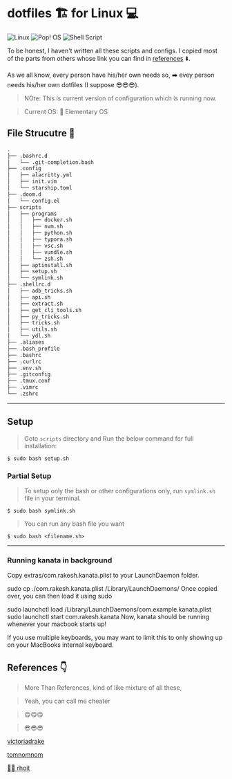 # dotfiles 🏗️ for Linux 💻️

![Linux](https://img.shields.io/badge/Linux-FCC624?style=for-the-badge&logo=linux&logoColor=black)
![Pop! OS](https://img.shields.io/badge/Pop!_OS-48B9C7?style=for-the-badge&logo=Pop!_OS&logoColor=white)
![Shell Script](https://img.shields.io/badge/shell_script-%23121011.svg?style=for-the-badge&logo=gnu-bash&logoColor=white)

To be honest, I haven't written all these scripts and configs. I copied most of the parts from others whose link you can find in [references](#references-%EF%B8%8F) ⬇️.

As we all know, every person have his/her own needs so, ➡️ evey person needs his/her own dotfiles (I suppose 😎️😎️😎️).

>NOte: This is current version of configuration which is running now.

> Current OS: 🎡️ Elementary OS

## File Strucutre 📑️

```bash
.
├── .bashrc.d
│   └── .git-completion.bash
├── .config
│   ├── alacritty.yml
│   ├── init.vim
│   └── starship.toml
├── .doom.d
│   └── config.el
├── scripts
│   ├── programs
│   │   ├── docker.sh
│   │   ├── nvm.sh
│   │   ├── python.sh
│   │   ├── typora.sh
│   │   ├── vsc.sh
│   │   ├── vundle.sh
│   │   └── zsh.sh
│   ├── aptinstall.sh
│   ├── setup.sh
│   └── symlink.sh
├── .shellrc.d
│   ├── adb_tricks.sh
│   ├── api.sh
│   ├── extract.sh
│   ├── get_cli_tools.sh
│   ├── py_tricks.sh
│   ├── tricks.sh
│   ├── utils.sh
│   └── ydl.sh
├── .aliases
├── .bash_profile
├── .bashrc
├── .curlrc
├── .env.sh
├── .gitconfig
├── .tmux.conf
├── .vimrc
└── .zshrc

```

------

## Setup

>Goto `scripts` directory and Run the below command for full installation:

`$ sudo bash setup.sh`

### Partial Setup

>To setup only the bash or other configurations only, run `symlink.sh` file in your terminal.

`$ sudo bash symlink.sh`

>You can run any bash file you want

`$ sudo bash <filename.sh>`

------

### Running kanata in background 

Copy extras/com.rakesh.kanata.plist to your LaunchDaemon folder.

sudo cp ./com.rakesh.kanata.plist /Library/LaunchDaemons/
Once copied over, you can then load it using sudo

sudo launchctl load /Library/LaunchDaemons/com.example.kanata.plist
sudo launchctl start com.rakesh.kanata
Now, kanata should be running whenever your macbook starts up!

If you use multiple keyboards, you may want to limit this to only showing up on your MacBooks internal keyboard.

## References 👇️

> More Than References, kind of like mixture of all these,

> Yeah, you can call me cheater

> 😋️😋️😋️

> 😎️😎️😎️

[victoriadrake](https://github.com/victoriadrake/dotfiles)

[tomnomnom](https://github.com/tomnomnom/dotfiles)

[👨‍🏫️ rhoit](https://github.com/rhoit/my-config)
